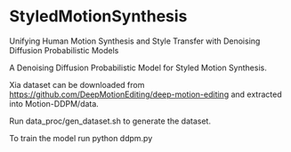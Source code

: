 # StyledMotionSynthesis
Unifying Human Motion Synthesis and Style Transfer with Denoising Diffusion Probabilistic Models

A Denoising Diffusion Probabilistic Model for Styled Motion Synthesis.

Xia dataset can be downloaded from https://github.com/DeepMotionEditing/deep-motion-editing and extracted into Motion-DDPM/data.

Run data_proc/gen_dataset.sh to generate the dataset.

To train the model run python ddpm.py
